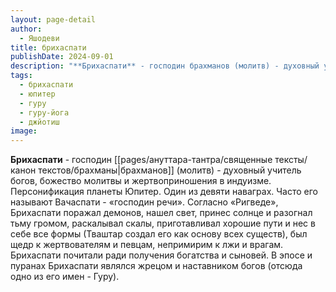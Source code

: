 ```yaml
---
layout: page-detail
author:
  - Яшодеви
title: брихаспати
publishDate: 2024-09-01
description: "**Брихаспати** - господин брахманов (молитв) - духовный учитель богов, божество молитвы и жертвоприношения в индуизме. Персонификация планеты Юпитер. Один из девяти наваграх. Часто его называют Вачаспати - «господин речи»."
tags:
  - брихаспати
  - юпитер
  - гуру
  - гуру-йога
  - джйотиш
image:
---
```

**Брихаспати** - господин [[pages/ануттара-тантра/священные тексты/канон текстов/брахманы|брахманов]] (молитв) - духовный учитель богов, божество молитвы и жертвоприношения в индуизме. Персонификация планеты Юпитер. Один из девяти наваграх. Часто его называют Вачаспати - «господин речи». Согласно «Ригведе», Брихаспати поражал демонов, нашел свет, принес солнце и разогнал тьму громом, раскалывал скалы, приготавливал хорошие пути и нес в себе все формы (Тваштар создал его как основу всех существ), был щедр к жертвователям и певцам, непримирим к лжи и врагам. Брихаспати почитали ради получения богатства и сыновей. В эпосе и пуранах Брихаспати являлся жрецом и наставником богов (отсюда одно из его имен - Гуру).

